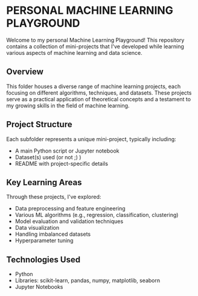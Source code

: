 # PERSONAL MACHINE LEARNING PLAYGROUND

Welcome to my personal Machine Learning Playground! This repository contains a collection of mini-projects that I've developed while learning various aspects of machine learning and data science.

## Overview

This folder houses a diverse range of machine learning projects, each focusing on different algorithms, techniques, and datasets. These projects serve as a practical application of theoretical concepts and a testament to my growing skills in the field of machine learning.

## Project Structure

Each subfolder represents a unique mini-project, typically including:

- A main Python script or Jupyter notebook
- Dataset(s) used (or not ;) )
- README with project-specific details

## Key Learning Areas

Through these projects, I've explored:

- Data preprocessing and feature engineering
- Various ML algorithms (e.g., regression, classification, clustering)
- Model evaluation and validation techniques
- Data visualization
- Handling imbalanced datasets
- Hyperparameter tuning

## Technologies Used

- Python
- Libraries: scikit-learn, pandas, numpy, matplotlib, seaborn
- Jupyter Notebooks
